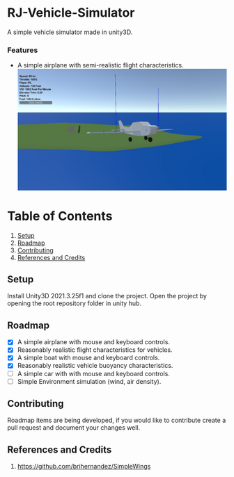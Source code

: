 # RJ-Vehicle-Simulator
 A simple vehicle simulator made in unity3D.

### Features
- A simple airplane with semi-realistic flight characteristics.
![Flying screenshot](screenshot1.JPG)


# Table of Contents
1. [Setup](#Setup)
2. [Roadmap](#Roadmap)
3. [Contributing](#Contributing)
4. [References and Credits](#References-and-Credits)


## Setup
Install Unity3D 2021.3.25f1 and clone the project. Open the project by opening the root repository folder in unity hub.

## Roadmap
- [x] A simple airplane with mouse and keyboard controls.
- [x] Reasonably realistic flight characteristics for vehicles.
- [x] A simple boat with mouse and keyboard controls.
- [x] Reasonably realistic vehicle buoyancy characteristics.
- [ ] A simple car with with mouse and keyboard controls.
- [ ] Simple Environment simulation (wind, air density).

## Contributing
Roadmap items are being developed, if you would like to contribute create a pull request and document your changes well.

## References and Credits
1. https://github.com/brihernandez/SimpleWings